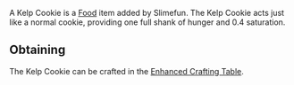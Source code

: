 A Kelp Cookie is a [Food](https://github.com/Slimefun/Slimefun4/wiki/Food) item added by Slimefun. The Kelp Cookie acts just like a normal cookie, providing one full shank of hunger and 0.4 saturation.

## Obtaining
The Kelp Cookie can be crafted in the [Enhanced Crafting Table](https://github.com/Slimefun/Slimefun4/wiki/Enhanced-Crafting-Table).
